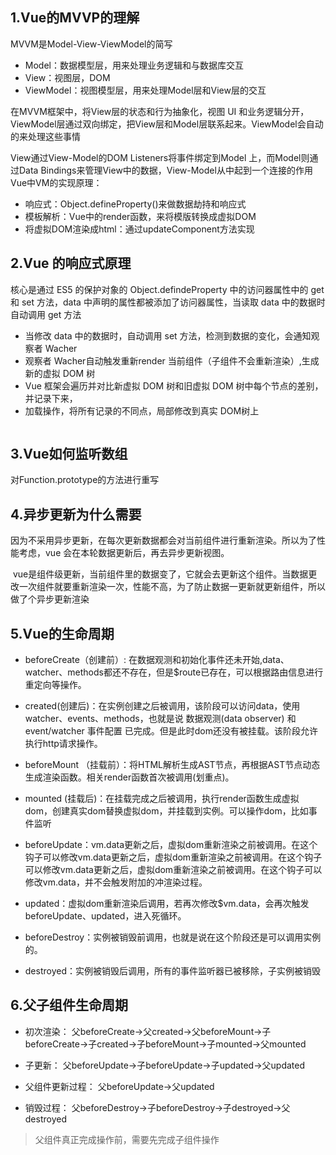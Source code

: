 ## 1.Vue的MVVP的理解
MVVM是Model-View-ViewModel的简写

- Model：数据模型层，用来处理业务逻辑和与数据库交互
- View：视图层，DOM
- ViewModel：视图模型层，用来处理Model层和View层的交互

在MVVM框架中，将View层的状态和行为抽象化，视图 UI 和业务逻辑分开，ViewModel层通过双向绑定，把View层和Model层联系起来。ViewModel会自动的来处理这些事情


View通过View-Model的DOM Listeners将事件绑定到Model 上，而Model则通过Data Bindings来管理View中的数据，View-Model从中起到一个连接的作用
Vue中VM的实现原理：

- 响应式：Object.defineProperty()来做数据劫持和响应式
- 模板解析：Vue中的render函数，来将模版转换成虚拟DOM
- 将虚拟DOM渲染成html：通过updateComponent方法实现


## 2.Vue 的响应式原理
核心是通过 ES5 的保护对象的 Object.defindeProperty 中的访问器属性中的 get 和 set 方法，data 中声明的属性都被添加了访问器属性，当读取 data 中的数据时自动调用 get 方法

- 当修改 data 中的数据时，自动调用 set 方法，检测到数据的变化，会通知观察者 Wacher
- 观察者 Wacher自动触发重新render 当前组件（子组件不会重新渲染）,生成新的虚拟 DOM 树
- Vue 框架会遍历并对比新虚拟 DOM 树和旧虚拟 DOM 树中每个节点的差别，并记录下来，
- 加载操作，将所有记录的不同点，局部修改到真实 DOM树上

<img src="https://poetries1.gitee.io/img-repo/2021/01/15.png" alt="">

## 3.Vue如何监听数组
对Function.prototype的方法进行重写

## 4.异步更新为什么需要
因为不采用异步更新，在每次更新数据都会对当前组件进行重新渲染。所以为了性能考虑，vue 会在本轮数据更新后，再去异步更新视图。

 vue是组件级更新，当前组件里的数据变了，它就会去更新这个组件。当数据更改一次组件就要重新渲染一次，性能不高，为了防止数据一更新就更新组件，所以做了个异步更新渲染

## 5.Vue的生命周期
- beforeCreate（创建前）: 在数据观测和初始化事件还未开始,data、watcher、methods都还不存在，但是$route已存在，可以根据路由信息进行重定向等操作。

- created(创建后)：在实例创建之后被调用，该阶段可以访问data，使用watcher、events、methods，也就是说 数据观测(data observer) 和event/watcher 事件配置 已完成。但是此时dom还没有被挂载。该阶段允许执行http请求操作。

- beforeMount （挂载前）：将HTML解析生成AST节点，再根据AST节点动态生成渲染函数。相关render函数首次被调用(划重点)。

- mounted (挂载后)：在挂载完成之后被调用，执行render函数生成虚拟dom，创建真实dom替换虚拟dom，并挂载到实例。可以操作dom，比如事件监听

- beforeUpdate：vm.data更新之后，虚拟dom重新渲染之前被调用。在这个钩子可以修改vm.data更新之后，虚拟dom重新渲染之前被调用。在这个钩子可以修改vm.data更新之后，虚拟dom重新渲染之前被调用。在这个钩子可以修改vm.data，并不会触发附加的冲渲染过程。

- updated：虚拟dom重新渲染后调用，若再次修改$vm.data，会再次触发beforeUpdate、updated，进入死循环。

- beforeDestroy：实例被销毁前调用，也就是说在这个阶段还是可以调用实例的。

- destroyed：实例被销毁后调用，所有的事件监听器已被移除，子实例被销毁

## 6.父子组件生命周期
- 初次渲染：
父beforeCreate->父created->父beforeMount->子beforeCreate->子created->子beforeMount->子mounted->父mounted

- 子更新：
父beforeUpdate->子beforeUpdate->子updated->父updated

- 父组件更新过程：
父beforeUpdate->父updated

- 销毁过程：
父beforeDestroy->子beforeDestroy->子destroyed->父destroyed

> 父组件真正完成操作前，需要先完成子组件操作